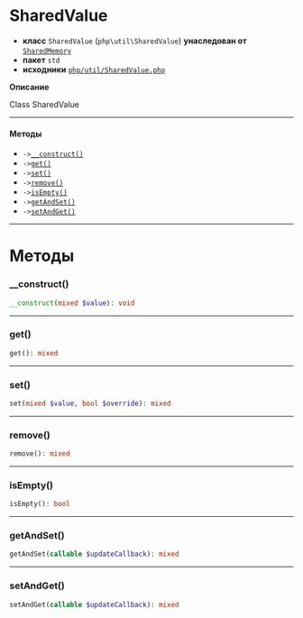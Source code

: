 # SharedValue

- **класс** `SharedValue` (`php\util\SharedValue`) **унаследован от** [`SharedMemory`](https://github.com/jphp-compiler/jphp/blob/master/jphp-runtime/api-docs/classes/php/util/SharedMemory.ru.md)
- **пакет** `std`
- **исходники** [`php/util/SharedValue.php`](./src/main/resources/JPHP-INF/sdk/php/util/SharedValue.php)

**Описание**

Class SharedValue

---

#### Методы

- `->`[`__construct()`](#method-__construct)
- `->`[`get()`](#method-get)
- `->`[`set()`](#method-set)
- `->`[`remove()`](#method-remove)
- `->`[`isEmpty()`](#method-isempty)
- `->`[`getAndSet()`](#method-getandset)
- `->`[`setAndGet()`](#method-setandget)

---
# Методы

<a name="method-__construct"></a>

### __construct()
```php
__construct(mixed $value): void
```

---

<a name="method-get"></a>

### get()
```php
get(): mixed
```

---

<a name="method-set"></a>

### set()
```php
set(mixed $value, bool $override): mixed
```

---

<a name="method-remove"></a>

### remove()
```php
remove(): mixed
```

---

<a name="method-isempty"></a>

### isEmpty()
```php
isEmpty(): bool
```

---

<a name="method-getandset"></a>

### getAndSet()
```php
getAndSet(callable $updateCallback): mixed
```

---

<a name="method-setandget"></a>

### setAndGet()
```php
setAndGet(callable $updateCallback): mixed
```